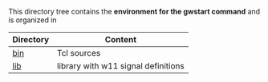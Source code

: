 This directory tree contains the **environment for the gwstart command**
and is organized in

| Directory | Content |
| --------- | ------- |
| [bin](bin)             | Tcl sources |
| [lib](lib)             | library with w11 signal definitions |
